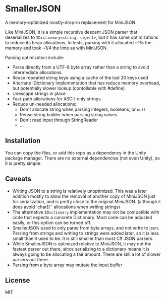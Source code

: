 # SmallerJSON
A memory-optimized mostly-drop-in replacement for MiniJSON

Like MiniJSON, it is a simple recursive descent JSON parser that deserializes
to `IDictionary<string, object>`, but it has some optimizations to reduce its
heap allocations. In tests, parsing with it allocated ~1/5 the memory and took
~1/4 the time as with MiniJSON.

Parsing optimization include:
* Parse directly from a UTF-8 byte array rather than a string to avoid
  intermediate allocations
* Reuse repeated string keys using a cache of the last 20 keys used
* Alternate IDictionary implementation that has reduce memory overhead, but
  potentially slower lookup (contollable with #define)
* Unescape strings in place
* Fast-path allocations for ASCII-only strings
* Reduce un-needed allocations:
  * Don't allocate string when parsing integers, booleans, or `null`
  * Reuse string builder when parsing string values
  * Don't read input through StringReader
  * ...


## Installation
You can copy the files, or add this repo as a dependency in the Unity package
manager. There are no external dependencies (not even Unity), so it is pretty
simple.

## Caveats
* Writing JSON to a string is relatively unoptimized. This was a later addition
  mostly to allow the removal of another copy of MiniJSON just for
  serialization, and is pretty close to the original MiniJSON. (although it does
  avoid `char[]`` allocations when writing strings)
* The alternative `IDictionary` implementation may not be compatible with code
  that expects a concrete Dictionary. Most code can be adjusted easily, or this
  option can be turned off.
* SmallerJSON used to only parse from byte arrays, and not write to json.
  Parsing from strings and writing to strings were added later, so it is less
  small than it used to be. It is still smaller than most C# JSON parsers.
* While SmallerJSON is optimized relative to MiniJSON, it may not the fastest
  parser out there, since serializing to a dictionary means it is always going
  to be allocating a fair amount. There are still a lot of slower parsers out
  there.
* Parsing from a byte array may mutate the input buffer

## License
MIT